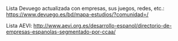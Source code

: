 Lista Devuego actualizada con empresas, sus juegos, redes, etc.: https://www.devuego.es/bd/mapa-estudios/?comunidad=/

Lista AEVI: http://www.aevi.org.es/desarrollo-espanol/directorio-de-empresas-espanolas-segmentado-por-ccaa/
